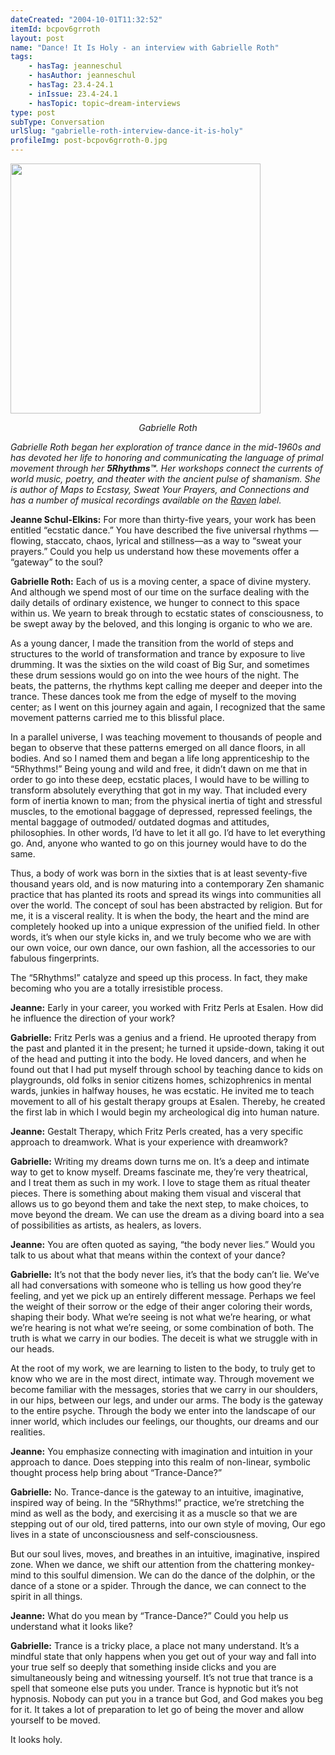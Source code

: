 ```yaml
---
dateCreated: "2004-10-01T11:32:52"
itemId: bcpov6grroth
layout: post
name: "Dance! It Is Holy - an interview with Gabrielle Roth"
tags:
    - hasTag: jeanneschul
    - hasAuthor: jeanneschul
    - hasTag: 23.4-24.1
    - inIssue: 23.4-24.1
    - hasTopic: topic~dream-interviews
type: post
subType: Conversation
urlSlug: "gabrielle-roth-interview-dance-it-is-holy"
profileImg: post-bcpov6grroth-0.jpg
---
```


<img src="../images/post-bcpov6grroth-0.jpg" width="400px" height="auto"/><!--nopreview--><div style="text-align:center"><i>Gabrielle Roth</i></div><!--/nopreview-->

_Gabrielle Roth began her exploration of trance dance in the mid-1960s and has devoted her life to honoring and communicating the language of primal movement through her **5Rhythms™**. Her workshops connect the currents of world music, poetry, and theater with the ancient pulse of shamanism. She is author of Maps to Ecstasy, Sweat Your Prayers, and Connections and has a number of musical recordings available on the [Raven](https://ravenrecording.com/) label._

**Jeanne Schul-Elkins:** For more than thirty-five years, your work has been entitled “ecstatic dance.” You have described the five universal rhythms —flowing, staccato, chaos, lyrical and stillness—as a way to “sweat your prayers.” Could you help us understand how these movements offer a “gateway” to the soul?

**Gabrielle Roth:** Each of us is a moving center, a space of divine mystery. And although we spend most of our time on the surface dealing with the daily details of ordinary existence, we hunger to connect to this space within us. We yearn to break through to ecstatic states of consciousness, to be swept away by the beloved, and this longing is organic to who we are.

As a young dancer, I made the transition from the world of steps and structures to the world of transformation and trance by exposure to live drumming. It was the sixties on the wild coast of Big Sur, and sometimes these drum sessions would go on into the wee hours of the night. The beats, the patterns, the rhythms kept calling me deeper and deeper into the trance. These dances took me from the edge of myself to the moving center; as I went on this journey again and again, I recognized that the same movement patterns carried me to this blissful place.

In a parallel universe, I was teaching movement to thousands of people and began to observe that these patterns emerged on all dance floors, in all bodies. And so I named them and began a life long apprenticeship to the “5Rhythms!” Being young and wild and free, it didn’t dawn on me that in order to go into these deep, ecstatic places, I would have to be willing to transform absolutely everything that got in my way. That included every form of inertia known to man; from the physical inertia of tight and stressful muscles, to the emotional baggage of depressed, repressed feelings, the mental baggage of outmoded/ outdated dogmas and attitudes, philosophies. In other words, I’d have to let it all go. I’d have to let everything go. And, anyone who wanted to go on this journey would have to do the same.

Thus, a body of work was born in the sixties that is at least seventy-five thousand years old, and is now maturing into a contemporary Zen shamanic practice that has planted its roots and spread its wings into communities all over the world. The concept of soul has been abstracted by religion. But for me, it is a visceral reality. It is when the body, the heart and the mind are completely hooked up into a unique expression of the unified field. In other words, it’s when our style kicks in, and we truly become who we are with our own voice, our own dance, our own fashion, all the accessories to our fabulous fingerprints.

The “5Rhythms!” catalyze and speed up this process. In fact, they make becoming who you are a totally irresistible process.

**Jeanne:** Early in your career, you worked with Fritz Perls at Esalen. How did he influence the direction of your work?

**Gabrielle:** Fritz Perls was a genius and a friend. He uprooted therapy from the past and planted it in the present; he turned it upside-down, taking it out of the head and putting it into the body. He loved dancers, and when he found out that I had put myself through school by teaching dance to kids on playgrounds, old folks in senior citizens homes, schizophrenics in mental wards, junkies in halfway houses, he was ecstatic. He invited me to teach movement to all of his gestalt therapy groups at Esalen. Thereby, he created the first lab in which I would begin my archeological dig into human nature.

**Jeanne:** Gestalt Therapy, which Fritz Perls created, has a very specific approach to dreamwork. What is your experience with dreamwork?

**Gabrielle:** Writing my dreams down turns me on. It’s a deep and intimate way to get to know myself. Dreams fascinate me, they’re very theatrical, and I treat them as such in my work. I love to stage them as ritual theater pieces. There is something about making them visual and visceral that allows us to go beyond them and take the next step, to make choices, to move beyond the dream. We can use the dream as a diving board into a sea of possibilities as artists, as healers, as lovers.

**Jeanne:** You are often quoted as saying, “the body never lies.” Would you talk to us about what that means within the context of your dance?

**Gabrielle:** It’s not that the body never lies, it’s that the body can’t lie. We’ve all had conversations with someone who is telling us how good they’re feeling, and yet we pick up an entirely different message. Perhaps we feel the weight of their sorrow or the edge of their anger coloring their words, shaping their body. What we’re seeing is not what we’re hearing, or what we’re hearing is not what we’re seeing, or some combination of both. The truth is what we carry in our bodies. The deceit is what we struggle with in our heads.

At the root of my work, we are learning to listen to the body, to truly get to know who we are in the most direct, intimate way. Through movement we become familiar with the messages, stories that we carry in our shoulders, in our hips, between our legs, and under our arms. The body is the gateway to the entire psyche. Through the body we enter into the landscape of our inner world, which includes our feelings, our thoughts, our dreams and our realities.

**Jeanne:** You emphasize connecting with imagination and intuition in your approach to dance. Does stepping into this realm of non-linear, symbolic thought process help bring about “Trance-Dance?”

**Gabrielle:** No. Trance-dance is the gateway to an intuitive, imaginative, inspired way of being. In the “5Rhythms!” practice, we’re stretching the mind as well as the body, and exercising it as a muscle so that we are stepping out of our old, tired patterns, into our own style of moving, Our ego lives in a state of unconsciousness and self-consciousness.

But our soul lives, moves, and breathes in an intuitive, imaginative, inspired zone. When we dance, we shift our attention from the chattering monkey-mind to this soulful dimension. We can do the dance of the dolphin, or the dance of a stone or a spider. Through the dance, we can connect to the spirit in all things.

**Jeanne:** What do you mean by “Trance-Dance?” Could you help us understand what it looks like?

**Gabrielle:** Trance is a tricky place, a place not many understand. It’s a mindful state that only happens when you get out of your way and fall into your true self so deeply that something inside clicks and you are simultaneously being and witnessing yourself. It’s not true that trance is a spell that someone else puts you under. Trance is hypnotic but it’s not hypnosis. Nobody can put you in a trance but God, and God makes you beg for it. It takes a lot of preparation to let go of being the mover and allow yourself to be moved.

It looks holy.
